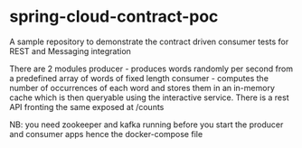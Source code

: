 # spring-cloud-contract-poc
A sample repository to demonstrate the contract driven consumer tests for REST and Messaging integration

There are 2 modules
producer - produces words randomly per second from a predefined array of words of fixed length 
consumer - computes the number of occurrences of each word and stores them in an in-memory cache which is then queryable using the interactive service. There is 
           a rest API fronting the same exposed at /counts
           
NB: you need zookeeper and kafka running before you start the producer and consumer apps hence the docker-compose file 
